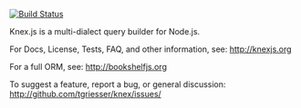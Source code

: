[![Build Status](https://travis-ci.org/tgriesser/knex.png?branch=master)](https://travis-ci.org/tgriesser/knex)

Knex.js is a multi-dialect query builder for Node.js.

For Docs, License, Tests, FAQ, and other information, see: http://knexjs.org

For a full ORM, see: http://bookshelfjs.org

To suggest a feature, report a bug, or general discussion: http://github.com/tgriesser/knex/issues/
